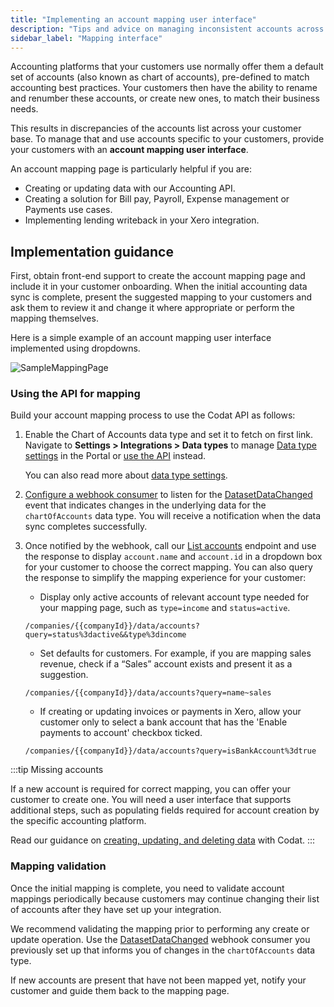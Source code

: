 ```yaml
---
title: "Implementing an account mapping user interface"
description: "Tips and advice on managing inconsistent accounts across your user base"
sidebar_label: "Mapping interface"
---
```


Accounting platforms that your customers use normally offer them a default set of accounts (also known as chart of accounts), pre-defined to match accounting best practices. Your customers then have the ability to rename and renumber these accounts, or create new ones, to match their business needs. 

This results in discrepancies of the accounts list across your customer base. To manage that and use accounts specific to your customers, provide your customers with an **account mapping user interface**. 

An account mapping page is particularly helpful if you are:
* Creating or updating data with our Accounting API.
* Creating a solution for Bill pay, Payroll, Expense management or Payments use cases.
* Implementing lending writeback in your Xero integration.

## Implementation guidance

First, obtain front-end support to create the account mapping page and include it in your customer onboarding. When the initial accounting data sync is complete, present the suggested mapping to your customers and ask them to review it and change it where appropriate or perform the mapping themselves.

Here is a simple example of an account mapping user interface implemented using dropdowns.

![SampleMappingPage](/img/other-guides/codatmappingpageexample.png)

### Using the API for mapping

Build your account mapping process to use the Codat API as follows:

1. Enable the Chart of Accounts data type and set it to fetch on first link. Navigate to **Settings > Integrations > Data types** to manage [Data type settings](https://app.codat.io/settings/data-types) in the Portal or [use the API](https://docs.codat.io/platform-api#/operations/update-profile-syncSettings) instead. 

    You can also read more about [data type settings](/core-concepts/data-type-settings).

2. [Configure a webhook consumer](/using-the-api/webhooks/create-consumer) to listen for the [DatasetDataChanged](/using-the-api/webhooks/event-types) event that indicates changes in the underlying data for the `chartOfAccounts` data type. You will receive a notification when the data sync completes successfully. 

3. Once notified by the webhook, call our [List accounts](/accounting-api#/operations/list-accounts) endpoint and use the response to display `account.name` and `account.id` in a dropdown box for your customer to choose the correct mapping. You can also query the response to simplify the mapping experience for your customer:  

    * Display only active accounts of relevant account type needed for your mapping page, such as `type=income` and `status=active`.  
    ```
    /companies/{{companyId}}/data/accounts?query=status%3dactive&&type%3dincome
    ```
    * Set defaults for customers. For example, if you are mapping sales revenue, check if a “Sales” account exists and present it as a suggestion.  
    ```
    /companies/{{companyId}}/data/accounts?query=name~sales
    ```
    * If creating or updating invoices or payments in Xero, allow your customer only to select a bank account that has the 'Enable payments to account' checkbox ticked.  
    ```
    /companies/{{companyId}}/data/accounts?query=isBankAccount%3dtrue
    ```

:::tip Missing accounts

If a new account is required for correct mapping, you can offer your customer to create one. You will need a user interface that supports additional steps, such as populating fields required for account creation by the specific accounting platform. 

Read our guidance on [creating, updating, and deleting data](/using-the-api/push) with Codat.
:::

### Mapping validation

Once the initial mapping is complete, you need to validate account mappings periodically because customers may continue changing their list of accounts after they have set up your integration. 

We recommend validating the mapping prior to performing any create or update operation. Use the [DatasetDataChanged](/using-the-api/webhooks/event-types) webhook consumer you previously set up that informs you of changes in the `chartOfAccounts` data type. 

If new accounts are present that have not been mapped yet, notify your customer and guide them back to the mapping page.